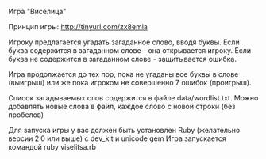 Игра "Виселица"

Принцип игры:
http://tinyurl.com/zx8emla

Игроку предлагается угадать загаданное слово, вводя буквы.
Если буква содержится в загаданном слове - она открывается игроку.
Если буква не содержится в загаданном слове - защитывается ошибка.

Игра продолжается до тех пор, пока не угаданы все буквы в слове (выигрыш) или же пока игроком не совершенно 7 ошибок (проигрыш).

Список загадываемых слов содержится в файле data/wordlist.txt.
Можно добавлять новые слова в файл, каждое слово с новой строки (без пробелов)

Для запуска игры у вас должен быть установлен Ruby (желательно версии 2.0 или выше) с dev_kit и unicode gem
Игра запускается командой ruby viselitsa.rb